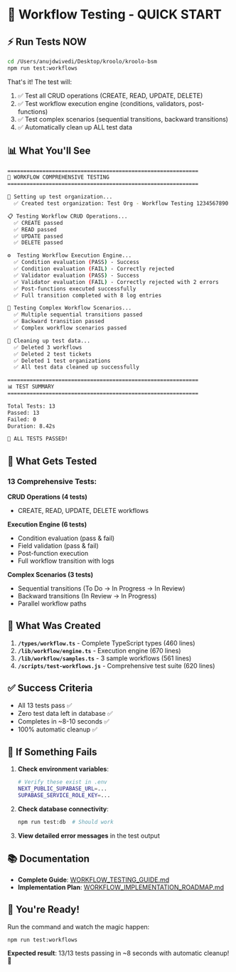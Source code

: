 # 🚀 Workflow Testing - QUICK START

## ⚡ Run Tests NOW

```bash
cd /Users/anujdwivedi/Desktop/kroolo/kroolo-bsm
npm run test:workflows
```

That's it! The test will:
1. ✅ Test all CRUD operations (CREATE, READ, UPDATE, DELETE)
2. ✅ Test workflow execution engine (conditions, validators, post-functions)
3. ✅ Test complex scenarios (sequential transitions, backward transitions)
4. ✅ Automatically clean up ALL test data

## 📊 What You'll See

```bash
============================================================
🧪 WORKFLOW COMPREHENSIVE TESTING
============================================================

🏢 Setting up test organization...
  ✅ Created test organization: Test Org - Workflow Testing 1234567890

📋 Testing Workflow CRUD Operations...
  ✅ CREATE passed
  ✅ READ passed
  ✅ UPDATE passed
  ✅ DELETE passed

⚙️  Testing Workflow Execution Engine...
  ✅ Condition evaluation (PASS) - Success
  ✅ Condition evaluation (FAIL) - Correctly rejected
  ✅ Validator evaluation (PASS) - Success
  ✅ Validator evaluation (FAIL) - Correctly rejected with 2 errors
  ✅ Post-functions executed successfully
  ✅ Full transition completed with 8 log entries

🔄 Testing Complex Workflow Scenarios...
  ✅ Multiple sequential transitions passed
  ✅ Backward transition passed
  ✅ Complex workflow scenarios passed

🧹 Cleaning up test data...
  ✅ Deleted 3 workflows
  ✅ Deleted 2 test tickets
  ✅ Deleted 1 test organizations
  ✅ All test data cleaned up successfully

============================================================
📊 TEST SUMMARY
============================================================

Total Tests: 13
Passed: 13
Failed: 0
Duration: 8.42s

🎉 ALL TESTS PASSED!
```

## 🎯 What Gets Tested

### 13 Comprehensive Tests:

**CRUD Operations (4 tests)**
- CREATE, READ, UPDATE, DELETE workflows

**Execution Engine (6 tests)**
- Condition evaluation (pass & fail)
- Field validation (pass & fail)
- Post-function execution
- Full workflow transition with logs

**Complex Scenarios (3 tests)**
- Sequential transitions (To Do → In Progress → In Review)
- Backward transitions (In Review → In Progress)
- Parallel workflow paths

## 📁 What Was Created

1. **`/types/workflow.ts`** - Complete TypeScript types (460 lines)
2. **`/lib/workflow/engine.ts`** - Execution engine (670 lines)
3. **`/lib/workflow/samples.ts`** - 3 sample workflows (561 lines)
4. **`/scripts/test-workflows.js`** - Comprehensive test suite (620 lines)

## ✅ Success Criteria

- All 13 tests pass ✅
- Zero test data left in database ✅
- Completes in ~8-10 seconds ✅
- 100% automatic cleanup ✅

## 🐛 If Something Fails

1. **Check environment variables**:
   ```bash
   # Verify these exist in .env
   NEXT_PUBLIC_SUPABASE_URL=...
   SUPABASE_SERVICE_ROLE_KEY=...
   ```

2. **Check database connectivity**:
   ```bash
   npm run test:db  # Should work
   ```

3. **View detailed error messages** in the test output

## 📚 Documentation

- **Complete Guide**: [WORKFLOW_TESTING_GUIDE.md](./WORKFLOW_TESTING_GUIDE.md)
- **Implementation Plan**: [WORKFLOW_IMPLEMENTATION_ROADMAP.md](./WORKFLOW_IMPLEMENTATION_ROADMAP.md)

## 🎉 You're Ready!

Run the command and watch the magic happen:

```bash
npm run test:workflows
```

**Expected result**: 13/13 tests passing in ~8 seconds with automatic cleanup! 🚀

